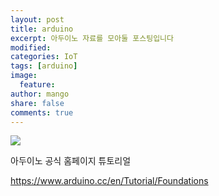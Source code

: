 ```yaml
---
layout: post
title: arduino
excerpt: 아두이노 자료를 모아둘 포스팅입니다
modified: 
categories: IoT
tags: [arduino]
image: 
  feature: 
author: mango
share: false
comments: true  
---
```

![](http://1abxf1rh6g01lhm2riyrt55k.wpengine.netdna-cdn.com/wp-content/uploads/2015/03/Arduino_Logo.svg_.png)

아두이노 공식 홈페이지 튜토리얼

<https://www.arduino.cc/en/Tutorial/Foundations>